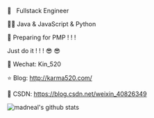 
👷  &nbsp; Fullstack Engineer

👨‍💻  Java & JavaScript & Python

👔  Preparing for PMP ! ! !

Just do it ! ! ! 😎 😎

🐧  Wechat: Kin_520

⭐️  Blog: http://karma520.com/

🎯  CSDN: https://blog.csdn.net/weixin_40826349

![madneal's github stats](https://github-readme-stats.vercel.app/api?username=kay-520&show_icons=true&theme=radical) 
